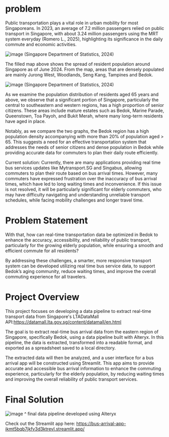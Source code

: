# problem 
Public transportation plays a vital role in urban mobility for most Singaporeans. In 2023, an average of 7.2 million passengers relied on public transport in Singapore, with about 3.24 million passengers using the MRT system everyday (Romero L., 2025), highlighting its significance in the daily commute and economic activities. 

![image](https://github.com/user-attachments/assets/b1459d4c-b1f5-426e-ae24-87214cc533fb)
(Singapore Department of Statistics, 2024)

The filled map above shows the spread of resident population around Singapore as of June 2024. From the map, areas that are densely populated are mainly Jurong West, Woodlands, Seng Kang, Tampines and Bedok. 

![image](https://github.com/user-attachments/assets/9f7ba709-b8ec-4eb1-b599-c7a0cd4d3252)
(Singapore Department of Statistics, 2024) 

As we examine the population distribution of residents aged 65 years and above, we observe that a significant portion of Singapore, particularly the central to southeastern and western regions, has a high proportion of senior citizens. These areas include mature estates such as Bedok, Marine Parade, Queenstown, Toa Payoh, and Bukit Merah, where many long-term residents have aged in place.

Notably, as we compare the two graphs, the Bedok region has a high population density accompanying with more than 20% of population aged > 65. This suggests a need for an effective transportation system that addresses the needs of senior citizens and dense population in Bedok while providing accurate data for commuters to plan their daily route efficiently. 

Current solution:
Currently, there are many applications providing real time bus services updates like Mytransport.SG and Singabus, allowing commuters to plan their route based on bus arrival times. However, many commuters have expressed frustration over the inaccuracy of bus arrival times, which have led to long waiting times and inconvenience. If this issue is not resolved, it will be particularly significant for elderly commuters, who may have difficulty navigating and understanding unreliable transport schedules, while facing mobility challenges and longer travel time. 

# Problem Statement
With that, how can real-time transportation data be optimized in Bedok to enhance the accuracy, accessibility, and reliability of public transport, particularly for the growing elderly population, while ensuring a smooth and efficient commute for all residents?

By addressing these challenges, a smarter, more responsive transport system can be developed utilizing real time bus service data, to support Bedok’s aging community, reduce waiting times, and improve the overall commuting experience for all travelers.


# Project Overview
This project focuses on developing a data pipeline to extract real-time transport data from Singapore's LTADataMall API:https://datamall.lta.gov.sg/content/datamall/en.html

The goal is to extract real-time bus arrival data from the eastern region of Singapore, specifically Bedok, using a data pipeline built with Alteryx. In this pipeline, the data is extracted, transformed into a readable format, and exported as a spreadsheet saved to a local directory.

The extracted data will then be analyzed, and a user interface for a bus arrival app will be constructed using Streamlit. This app aims to provide accurate and accessible bus arrival information to enhance the commuting experience, particularly for the elderly population, by reducing waiting times and improving the overall reliability of public transport services.


# Final Solution 
![image](https://github.com/user-attachments/assets/999cbed8-8d46-4327-8876-66734e0b0f63)
^ final data pipeline developed using Alteryx



Check out the Streamlit app here:
https://bus-arrival-app-ikmt5bqb7jkfv3d3ktrevl.streamlit.app/
